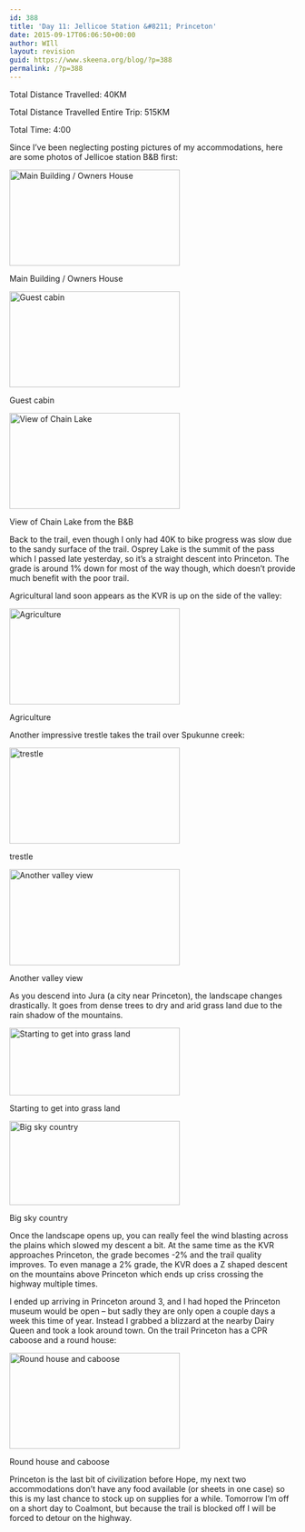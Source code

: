 ```yaml
---
id: 388
title: 'Day 11: Jellicoe Station &#8211; Princeton'
date: 2015-09-17T06:06:50+00:00
author: WIll
layout: revision
guid: https://www.skeena.org/blog/?p=388
permalink: /?p=388
---
```

Total Distance Travelled: 40KM

Total Distance Travelled Entire Trip: 515KM

Total Time: 4:00

Since I&#8217;ve been neglecting posting pictures of my accommodations, here are some photos of Jellicoe station B&B first:

<div id="attachment_379" style="width: 310px" class="wp-caption alignnone">
  <a href="https://www.skeena.org/blog/wp-content/uploads/2015/09/20150913_105516.jpg"><img aria-describedby="caption-attachment-379" loading="lazy" class="size-medium wp-image-379" src="https://www.skeena.org/blog/wp-content/uploads/2015/09/20150913_105516-300x169.jpg" alt="Main Building / Owners House" width="300" height="169" srcset="https://www.skeena.org/blog/wp-content/uploads/2015/09/20150913_105516-300x169.jpg 300w, https://www.skeena.org/blog/wp-content/uploads/2015/09/20150913_105516-1024x576.jpg 1024w, https://www.skeena.org/blog/wp-content/uploads/2015/09/20150913_105516-500x281.jpg 500w, https://www.skeena.org/blog/wp-content/uploads/2015/09/20150913_105516.jpg 1632w" sizes="(max-width: 300px) 100vw, 300px" /></a>
  
  <p id="caption-attachment-379" class="wp-caption-text">
    Main Building / Owners House
  </p>
</div>

<div id="attachment_380" style="width: 310px" class="wp-caption alignnone">
  <a href="https://www.skeena.org/blog/wp-content/uploads/2015/09/20150913_105506.jpg"><img aria-describedby="caption-attachment-380" loading="lazy" class="size-medium wp-image-380" src="https://www.skeena.org/blog/wp-content/uploads/2015/09/20150913_105506-300x169.jpg" alt="Guest cabin" width="300" height="169" srcset="https://www.skeena.org/blog/wp-content/uploads/2015/09/20150913_105506-300x169.jpg 300w, https://www.skeena.org/blog/wp-content/uploads/2015/09/20150913_105506-1024x576.jpg 1024w, https://www.skeena.org/blog/wp-content/uploads/2015/09/20150913_105506-500x281.jpg 500w, https://www.skeena.org/blog/wp-content/uploads/2015/09/20150913_105506.jpg 1632w" sizes="(max-width: 300px) 100vw, 300px" /></a>
  
  <p id="caption-attachment-380" class="wp-caption-text">
    Guest cabin
  </p>
</div>

<div id="attachment_381" style="width: 310px" class="wp-caption alignnone">
  <a href="https://www.skeena.org/blog/wp-content/uploads/2015/09/20150913_105421.jpg"><img aria-describedby="caption-attachment-381" loading="lazy" class="size-medium wp-image-381" src="https://www.skeena.org/blog/wp-content/uploads/2015/09/20150913_105421-300x169.jpg" alt="View of Chain Lake" width="300" height="169" srcset="https://www.skeena.org/blog/wp-content/uploads/2015/09/20150913_105421-300x169.jpg 300w, https://www.skeena.org/blog/wp-content/uploads/2015/09/20150913_105421-1024x576.jpg 1024w, https://www.skeena.org/blog/wp-content/uploads/2015/09/20150913_105421-500x281.jpg 500w, https://www.skeena.org/blog/wp-content/uploads/2015/09/20150913_105421.jpg 1632w" sizes="(max-width: 300px) 100vw, 300px" /></a>
  
  <p id="caption-attachment-381" class="wp-caption-text">
    View of Chain Lake from the B&B
  </p>
</div>

Back to the trail, even though I only had 40K to bike progress was slow due to the sandy surface of the trail. Osprey Lake is the summit of the pass which I passed late yesterday, so it&#8217;s a straight descent into Princeton. The grade is around 1% down for most of the way though, which doesn&#8217;t provide much benefit with the poor trail.

Agricultural land soon appears as the KVR is up on the side of the valley:

<div id="attachment_382" style="width: 310px" class="wp-caption alignnone">
  <a href="https://www.skeena.org/blog/wp-content/uploads/2015/09/20150913_113354.jpg"><img aria-describedby="caption-attachment-382" loading="lazy" class="size-medium wp-image-382" src="https://www.skeena.org/blog/wp-content/uploads/2015/09/20150913_113354-300x169.jpg" alt="Agriculture" width="300" height="169" srcset="https://www.skeena.org/blog/wp-content/uploads/2015/09/20150913_113354-300x169.jpg 300w, https://www.skeena.org/blog/wp-content/uploads/2015/09/20150913_113354-1024x576.jpg 1024w, https://www.skeena.org/blog/wp-content/uploads/2015/09/20150913_113354-500x281.jpg 500w, https://www.skeena.org/blog/wp-content/uploads/2015/09/20150913_113354.jpg 1632w" sizes="(max-width: 300px) 100vw, 300px" /></a>
  
  <p id="caption-attachment-382" class="wp-caption-text">
    Agriculture
  </p>
</div>

Another impressive trestle takes the trail over Spukunne creek:

<div id="attachment_383" style="width: 310px" class="wp-caption alignnone">
  <a href="https://www.skeena.org/blog/wp-content/uploads/2015/09/20150913_120800.jpg"><img aria-describedby="caption-attachment-383" loading="lazy" class="size-medium wp-image-383" src="https://www.skeena.org/blog/wp-content/uploads/2015/09/20150913_120800-300x169.jpg" alt="trestle" width="300" height="169" srcset="https://www.skeena.org/blog/wp-content/uploads/2015/09/20150913_120800-300x169.jpg 300w, https://www.skeena.org/blog/wp-content/uploads/2015/09/20150913_120800-1024x576.jpg 1024w, https://www.skeena.org/blog/wp-content/uploads/2015/09/20150913_120800-500x281.jpg 500w, https://www.skeena.org/blog/wp-content/uploads/2015/09/20150913_120800.jpg 1632w" sizes="(max-width: 300px) 100vw, 300px" /></a>
  
  <p id="caption-attachment-383" class="wp-caption-text">
    trestle
  </p>
</div>

<div id="attachment_384" style="width: 310px" class="wp-caption alignnone">
  <a href="https://www.skeena.org/blog/wp-content/uploads/2015/09/20150913_131810.jpg"><img aria-describedby="caption-attachment-384" loading="lazy" class="size-medium wp-image-384" src="https://www.skeena.org/blog/wp-content/uploads/2015/09/20150913_131810-300x169.jpg" alt="Another valley view" width="300" height="169" srcset="https://www.skeena.org/blog/wp-content/uploads/2015/09/20150913_131810-300x169.jpg 300w, https://www.skeena.org/blog/wp-content/uploads/2015/09/20150913_131810-1024x576.jpg 1024w, https://www.skeena.org/blog/wp-content/uploads/2015/09/20150913_131810-500x281.jpg 500w, https://www.skeena.org/blog/wp-content/uploads/2015/09/20150913_131810.jpg 1632w" sizes="(max-width: 300px) 100vw, 300px" /></a>
  
  <p id="caption-attachment-384" class="wp-caption-text">
    Another valley view
  </p>
</div>

As you descend into Jura (a city near Princeton), the landscape changes drastically. It goes from dense trees to dry and arid grass land due to the rain shadow of the mountains.

<div id="attachment_385" style="width: 310px" class="wp-caption alignnone">
  <a href="https://www.skeena.org/blog/wp-content/uploads/2015/09/20150913_132456.jpg"><img aria-describedby="caption-attachment-385" loading="lazy" class="size-medium wp-image-385" src="https://www.skeena.org/blog/wp-content/uploads/2015/09/20150913_132456-300x119.jpg" alt="Starting to get into grass land" width="300" height="119" srcset="https://www.skeena.org/blog/wp-content/uploads/2015/09/20150913_132456-300x119.jpg 300w, https://www.skeena.org/blog/wp-content/uploads/2015/09/20150913_132456-1024x405.jpg 1024w, https://www.skeena.org/blog/wp-content/uploads/2015/09/20150913_132456-500x198.jpg 500w" sizes="(max-width: 300px) 100vw, 300px" /></a>
  
  <p id="caption-attachment-385" class="wp-caption-text">
    Starting to get into grass land
  </p>
</div>

<div id="attachment_386" style="width: 310px" class="wp-caption alignnone">
  <a href="https://www.skeena.org/blog/wp-content/uploads/2015/09/20150913_134029.jpg"><img aria-describedby="caption-attachment-386" loading="lazy" class="size-medium wp-image-386" src="https://www.skeena.org/blog/wp-content/uploads/2015/09/20150913_134029-300x148.jpg" alt="Big sky country" width="300" height="148" srcset="https://www.skeena.org/blog/wp-content/uploads/2015/09/20150913_134029-300x148.jpg 300w, https://www.skeena.org/blog/wp-content/uploads/2015/09/20150913_134029-1024x504.jpg 1024w, https://www.skeena.org/blog/wp-content/uploads/2015/09/20150913_134029-500x246.jpg 500w" sizes="(max-width: 300px) 100vw, 300px" /></a>
  
  <p id="caption-attachment-386" class="wp-caption-text">
    Big sky country
  </p>
</div>

Once the landscape opens up, you can really feel the wind blasting across the plains which slowed my descent a bit. At the same time as the KVR approaches Princeton, the grade becomes -2% and the trail quality improves. To even manage a 2% grade, the KVR does a Z shaped descent on the mountains above Princeton which ends up criss crossing the highway multiple times.

I ended up arriving in Princeton around 3, and I had hoped the Princeton museum would be open &#8211; but sadly they are only open a couple days a week this time of year. Instead I grabbed a blizzard at the nearby Dairy Queen and took a look around town. On the trail Princeton has a CPR caboose and a round house:

<div id="attachment_387" style="width: 310px" class="wp-caption alignnone">
  <a href="https://www.skeena.org/blog/wp-content/uploads/2015/09/20150913_162018.jpg"><img aria-describedby="caption-attachment-387" loading="lazy" class="size-medium wp-image-387" src="https://www.skeena.org/blog/wp-content/uploads/2015/09/20150913_162018-300x169.jpg" alt="Round house and caboose" width="300" height="169" srcset="https://www.skeena.org/blog/wp-content/uploads/2015/09/20150913_162018-300x169.jpg 300w, https://www.skeena.org/blog/wp-content/uploads/2015/09/20150913_162018-1024x576.jpg 1024w, https://www.skeena.org/blog/wp-content/uploads/2015/09/20150913_162018-500x281.jpg 500w, https://www.skeena.org/blog/wp-content/uploads/2015/09/20150913_162018.jpg 1632w" sizes="(max-width: 300px) 100vw, 300px" /></a>
  
  <p id="caption-attachment-387" class="wp-caption-text">
    Round house and caboose
  </p>
</div>

Princeton is the last bit of civilization before Hope, my next two accommodations don&#8217;t have any food available (or sheets in one case) so this is my last chance to stock up on supplies for a while. Tomorrow I&#8217;m off on a short day to Coalmont, but because the trail is blocked off I will be forced to detour on the highway.